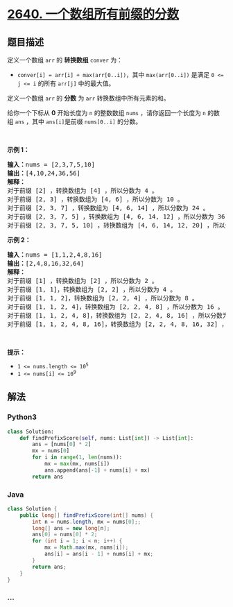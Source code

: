 # [2640. 一个数组所有前缀的分数](https://leetcode-cn.com/problems/find-the-score-of-all-prefixes-of-an-array)



## 题目描述

<!-- 这里写题目描述 -->

<p>定义一个数组 <code>arr</code>&nbsp;的 <strong>转换数组</strong>&nbsp;<code>conver</code>&nbsp;为：</p>

<ul>
	<li><code>conver[i] = arr[i] + max(arr[0..i])</code>，其中&nbsp;<code>max(arr[0..i])</code>&nbsp;是满足 <code>0 &lt;= j &lt;= i</code>&nbsp;的所有&nbsp;<code>arr[j]</code>&nbsp;中的最大值。</li>
</ul>

<p>定义一个数组 <code>arr</code>&nbsp;的 <strong>分数</strong>&nbsp;为 <code>arr</code>&nbsp;转换数组中所有元素的和。</p>

<p>给你一个下标从 <strong>0</strong>&nbsp;开始长度为 <code>n</code>&nbsp;的整数数组&nbsp;<code>nums</code>&nbsp;，请你返回一个长度为 <code>n</code>&nbsp;的数组<em>&nbsp;</em><code>ans</code>&nbsp;，其中&nbsp;<code>ans[i]</code>是前缀&nbsp;<code>nums[0..i]</code>&nbsp;的分数。</p>

<p>&nbsp;</p>

<p><strong>示例 1：</strong></p>

<pre><b>输入：</b>nums = [2,3,7,5,10]
<b>输出：</b>[4,10,24,36,56]
<b>解释：</b>
对于前缀 [2] ，转换数组为 [4] ，所以分数为 4 。
对于前缀 [2, 3] ，转换数组为 [4, 6] ，所以分数为 10 。
对于前缀 [2, 3, 7] ，转换数组为 [4, 6, 14] ，所以分数为 24 。
对于前缀 [2, 3, 7, 5] ，转换数组为 [4, 6, 14, 12] ，所以分数为 36 。
对于前缀 [2, 3, 7, 5, 10] ，转换数组为 [4, 6, 14, 12, 20] ，所以分数为 56 。
</pre>

<p><strong>示例 2：</strong></p>

<pre><b>输入：</b>nums = [1,1,2,4,8,16]
<b>输出：</b>[2,4,8,16,32,64]
<b>解释：</b>
对于前缀 [1] ，转换数组为 [2] ，所以分数为 2 。
对于前缀 [1, 1]，转换数组为 [2, 2] ，所以分数为 4 。
对于前缀 [1, 1, 2]，转换数组为 [2, 2, 4] ，所以分数为 8 。
对于前缀 [1, 1, 2, 4]，转换数组为 [2, 2, 4, 8] ，所以分数为 16 。
对于前缀 [1, 1, 2, 4, 8]，转换数组为 [2, 2, 4, 8, 16] ，所以分数为 32 。
对于前缀 [1, 1, 2, 4, 8, 16]，转换数组为 [2, 2, 4, 8, 16, 32] ，所以分数为 64 。
</pre>

<p>&nbsp;</p>

<p><strong>提示：</strong></p>

<ul>
	<li><code>1 &lt;= nums.length &lt;= 10<sup>5</sup></code></li>
	<li><code>1 &lt;= nums[i] &lt;= 10<sup>9</sup></code></li>
</ul>


## 解法

<!-- 这里可写通用的实现逻辑 -->

<!-- tabs:start -->

### **Python3**

<!-- 这里可写当前语言的特殊实现逻辑 -->

```python
class Solution:
    def findPrefixScore(self, nums: List[int]) -> List[int]:
        ans = [nums[0] * 2]
        mx = nums[0]
        for i in range(1, len(nums)):
            mx = max(mx, nums[i])
            ans.append(ans[-1] + nums[i] + mx)
        return ans
```

### **Java**

<!-- 这里可写当前语言的特殊实现逻辑 -->

```java
class Solution {
    public long[] findPrefixScore(int[] nums) {
        int n = nums.length, mx = nums[0];;
        long[] ans = new long[n];
        ans[0] = nums[0] * 2;
        for (int i = 1; i < n; i++) {
            mx = Math.max(mx, nums[i]);
            ans[i] = ans[i - 1] + nums[i] + mx;
        }
        return ans;
    }
}
```

### **...**

```

```

<!-- tabs:end -->
